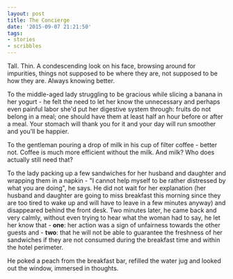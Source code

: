 ```yaml
---
layout: post
title: The Concierge
date: '2015-09-07 21:21:50'
tags:
- stories
- scribbles
---
```


Tall. 
Thin. 
A condescending look on his face, browsing around for impurities, things not supposed to be where they are, not supposed to be how they are. Always knowing better. 

To the middle-aged lady struggling to be gracious while slicing a banana in her yogurt - he felt the need to let her know the unnecessary and perhaps even painful labor she'd put her digestive system through: fruits do not belong in a meal; one should have them at least half an hour before or after a meal. Your stomach will thank you for it and your day will run smoother and you'll be happier. 

To the gentleman pouring a drop of milk in his cup of filter coffee - better not. Coffee is much more efficient without the milk. And milk? Who does actually still need that? 

To the lady packing up a few sandwiches for her husband and daughter and wrapping them in a napkin - "I cannot help myself to be rather distressed by what you are doing", he says. He did not wait for her explanation (her husband and daughter are going to miss breakfast this morning since they are too tired to wake up and will have to leave in a few minutes anyway) and disappeared behind the front desk. Two minutes later, he came back and very calmly, without even trying to hear what the woman had to say, he let her know that - **one**: her action was a sign of unfairness towards the other guests and - **two**: that he will not be able to guarantee the freshness of her sandwiches if they are not consumed during the breakfast time and within the hotel perimeter. 

He poked a peach from the breakfast bar, refilled the water jug and looked out the window, immersed in thoughts. 
